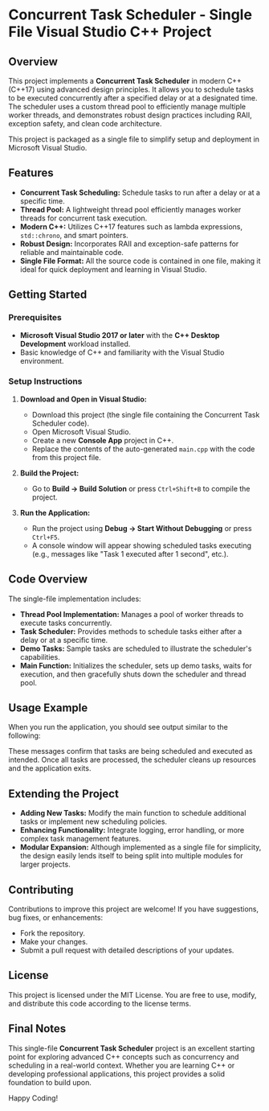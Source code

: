 # Concurrent Task Scheduler - Single File Visual Studio C++ Project

## Overview
This project implements a **Concurrent Task Scheduler** in modern C++ (C++17) using advanced design principles. It allows you to schedule tasks to be executed concurrently after a specified delay or at a designated time. The scheduler uses a custom thread pool to efficiently manage multiple worker threads, and demonstrates robust design practices including RAII, exception safety, and clean code architecture.

This project is packaged as a single file to simplify setup and deployment in Microsoft Visual Studio.

## Features
- **Concurrent Task Scheduling:** Schedule tasks to run after a delay or at a specific time.
- **Thread Pool:** A lightweight thread pool efficiently manages worker threads for concurrent task execution.
- **Modern C++:** Utilizes C++17 features such as lambda expressions, `std::chrono`, and smart pointers.
- **Robust Design:** Incorporates RAII and exception-safe patterns for reliable and maintainable code.
- **Single File Format:** All the source code is contained in one file, making it ideal for quick deployment and learning in Visual Studio.

## Getting Started

### Prerequisites
- **Microsoft Visual Studio 2017 or later** with the **C++ Desktop Development** workload installed.
- Basic knowledge of C++ and familiarity with the Visual Studio environment.

### Setup Instructions

1. **Download and Open in Visual Studio:**
   - Download this project (the single file containing the Concurrent Task Scheduler code).
   - Open Microsoft Visual Studio.
   - Create a new **Console App** project in C++.
   - Replace the contents of the auto-generated `main.cpp` with the code from this project file.

2. **Build the Project:**
   - Go to **Build → Build Solution** or press `Ctrl+Shift+B` to compile the project.

3. **Run the Application:**
   - Run the project using **Debug → Start Without Debugging** or press `Ctrl+F5`.
   - A console window will appear showing scheduled tasks executing (e.g., messages like "Task 1 executed after 1 second", etc.).

## Code Overview
The single-file implementation includes:
- **Thread Pool Implementation:** Manages a pool of worker threads to execute tasks concurrently.
- **Task Scheduler:** Provides methods to schedule tasks either after a delay or at a specific time.
- **Demo Tasks:** Sample tasks are scheduled to illustrate the scheduler's capabilities.
- **Main Function:** Initializes the scheduler, sets up demo tasks, waits for execution, and then gracefully shuts down the scheduler and thread pool.

## Usage Example
When you run the application, you should see output similar to the following:

These messages confirm that tasks are being scheduled and executed as intended. Once all tasks are processed, the scheduler cleans up resources and the application exits.

## Extending the Project
- **Adding New Tasks:** Modify the main function to schedule additional tasks or implement new scheduling policies.
- **Enhancing Functionality:** Integrate logging, error handling, or more complex task management features.
- **Modular Expansion:** Although implemented as a single file for simplicity, the design easily lends itself to being split into multiple modules for larger projects.

## Contributing
Contributions to improve this project are welcome! If you have suggestions, bug fixes, or enhancements:
- Fork the repository.
- Make your changes.
- Submit a pull request with detailed descriptions of your updates.

## License
This project is licensed under the MIT License. You are free to use, modify, and distribute this code according to the license terms.

## Final Notes
This single-file **Concurrent Task Scheduler** project is an excellent starting point for exploring advanced C++ concepts such as concurrency and scheduling in a real-world context. Whether you are learning C++ or developing professional applications, this project provides a solid foundation to build upon.

Happy Coding!
